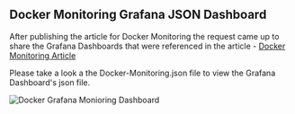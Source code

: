 ## Docker Monitoring Grafana JSON Dashboard

After publishing the article for Docker Monitoring the request came up to share the Grafana Dashboards that were referenced in the article - [Docker Monitoring Article](https://www.brianchristner.io/how-to-setup-docker-monitoring/)

Please take a look a the Docker-Monitoring.json file to view the Grafana Dashboard's json file.

![Docker Grafana Monioring Dashboard](https://raw.githubusercontent.com/vegasbrianc/docker-monitoring/master/Docker_Monitoring.png)



